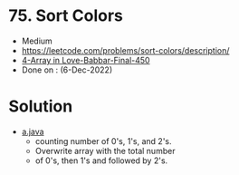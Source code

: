 # 75. Sort Colors

- Medium
- https://leetcode.com/problems/sort-colors/description/
- [4-Array in Love-Babbar-Final-450](https://docs.google.com/spreadsheets/d/1-tJhKLvCRnb4KHBgQsDFLWERWeFerVZQaVP1v12COuQ/edit)
- Done on : (6-Dec-2022)


# Solution

- [a.java](./a.java)
  - counting number of 0's, 1's, and 2's.
  - Overwrite array with the total number
  - of 0's, then 1's and followed by 2's.
